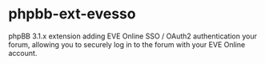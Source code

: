 # phpbb-ext-evesso
phpBB 3.1.x extension adding EVE Online SSO / OAuth2 authentication your forum, allowing you to securely log in to the forum with your EVE Online account.
